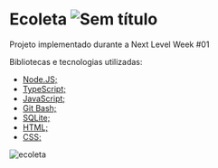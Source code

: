 # Ecoleta ![Sem título](https://user-images.githubusercontent.com/38790522/87840868-3d66cf00-c878-11ea-9660-9784fc035be2.png)


Projeto implementado durante a Next Level Week #01

Bibliotecas e tecnologias utilizadas:
- [Node.JS;](https://nodejs.org/en/)
- [TypeScript;](https://www.typescriptlang.org/)
- [JavaScript;](https://www.javascript.com/)
- [Git Bash;](https://gitforwindows.org/)
- [SQLite;](https://www.sqlite.org/index.html)
- [HTML;](https://developer.mozilla.org/pt-BR/docs/Web/HTML)
- [CSS;](https://developer.mozilla.org/pt-BR/docs/Web/CSS)


![ecoleta](https://user-images.githubusercontent.com/38790522/87840292-473b0300-c875-11ea-80b7-dfbf8e87a43c.png)

